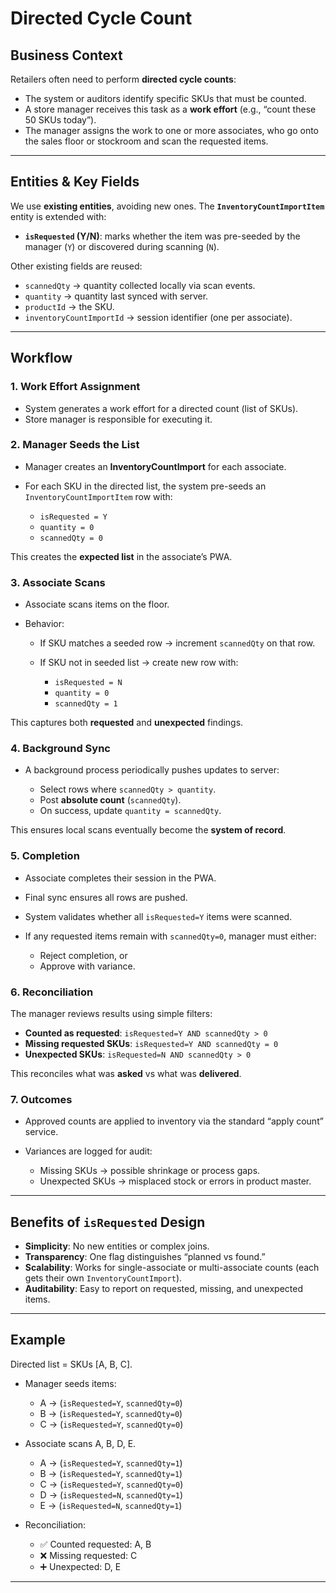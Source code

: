
# **Directed Cycle Count**

## **Business Context**

Retailers often need to perform **directed cycle counts**:

* The system or auditors identify specific SKUs that must be counted.
* A store manager receives this task as a **work effort** (e.g., “count these 50 SKUs today”).
* The manager assigns the work to one or more associates, who go onto the sales floor or stockroom and scan the requested items.

---

## **Entities & Key Fields**

We use **existing entities**, avoiding new ones.
The **`InventoryCountImportItem`** entity is extended with:

* **`isRequested` (Y/N)**: marks whether the item was pre-seeded by the manager (`Y`) or discovered during scanning (`N`).

Other existing fields are reused:

* `scannedQty` → quantity collected locally via scan events.
* `quantity` → quantity last synced with server.
* `productId` → the SKU.
* `inventoryCountImportId` → session identifier (one per associate).

---

## **Workflow**

### 1. Work Effort Assignment

* System generates a work effort for a directed count (list of SKUs).
* Store manager is responsible for executing it.

### 2. Manager Seeds the List

* Manager creates an **InventoryCountImport** for each associate.
* For each SKU in the directed list, the system pre-seeds an `InventoryCountImportItem` row with:

    * `isRequested = Y`
    * `quantity = 0`
    * `scannedQty = 0`

This creates the **expected list** in the associate’s PWA.

### 3. Associate Scans

* Associate scans items on the floor.
* Behavior:

    * If SKU matches a seeded row → increment `scannedQty` on that row.
    * If SKU not in seeded list → create new row with:

        * `isRequested = N`
        * `quantity = 0`
        * `scannedQty = 1`

This captures both **requested** and **unexpected** findings.

### 4. Background Sync

* A background process periodically pushes updates to server:

    * Select rows where `scannedQty > quantity`.
    * Post **absolute count** (`scannedQty`).
    * On success, update `quantity = scannedQty`.

This ensures local scans eventually become the **system of record**.

### 5. Completion

* Associate completes their session in the PWA.
* Final sync ensures all rows are pushed.
* System validates whether all `isRequested=Y` items were scanned.
* If any requested items remain with `scannedQty=0`, manager must either:

    * Reject completion, or
    * Approve with variance.

### 6. Reconciliation

The manager reviews results using simple filters:

* **Counted as requested**: `isRequested=Y AND scannedQty > 0`
* **Missing requested SKUs**: `isRequested=Y AND scannedQty = 0`
* **Unexpected SKUs**: `isRequested=N AND scannedQty > 0`

This reconciles what was **asked** vs what was **delivered**.

### 7. Outcomes

* Approved counts are applied to inventory via the standard “apply count” service.
* Variances are logged for audit:

    * Missing SKUs → possible shrinkage or process gaps.
    * Unexpected SKUs → misplaced stock or errors in product master.

---

## **Benefits of `isRequested` Design**

* **Simplicity**: No new entities or complex joins.
* **Transparency**: One flag distinguishes “planned vs found.”
* **Scalability**: Works for single-associate or multi-associate counts (each gets their own `InventoryCountImport`).
* **Auditability**: Easy to report on requested, missing, and unexpected items.

---

## **Example**

Directed list = SKUs \[A, B, C].

* Manager seeds items:

    * A → (`isRequested=Y`, `scannedQty=0`)
    * B → (`isRequested=Y`, `scannedQty=0`)
    * C → (`isRequested=Y`, `scannedQty=0`)

* Associate scans A, B, D, E.

    * A → (`isRequested=Y`, `scannedQty=1`)
    * B → (`isRequested=Y`, `scannedQty=1`)
    * C → (`isRequested=Y`, `scannedQty=0`)
    * D → (`isRequested=N`, `scannedQty=1`)
    * E → (`isRequested=N`, `scannedQty=1`)

* Reconciliation:

    * ✅ Counted requested: A, B
    * ❌ Missing requested: C
    * ➕ Unexpected: D, E

---
